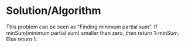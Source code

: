 # Solution/Algorithm

This problem can be seen as "Finding minimum partial sum".
If minSum(minimum partial sum) smaller than zero, then return 1-minSum.
Else return 1.